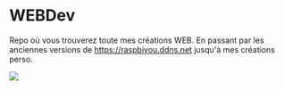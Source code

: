 # WEBDev
Repo où vous trouverez toute mes créations WEB.
En passant par les anciennes versions de https://raspbiyou.ddns.net jusqu'à mes créations perso.

![](https://67.media.tumblr.com/2c51cbb9a1b7255980b5266616588965/tumblr_nzlbq94dlA1rpco88o1_500.gif)
